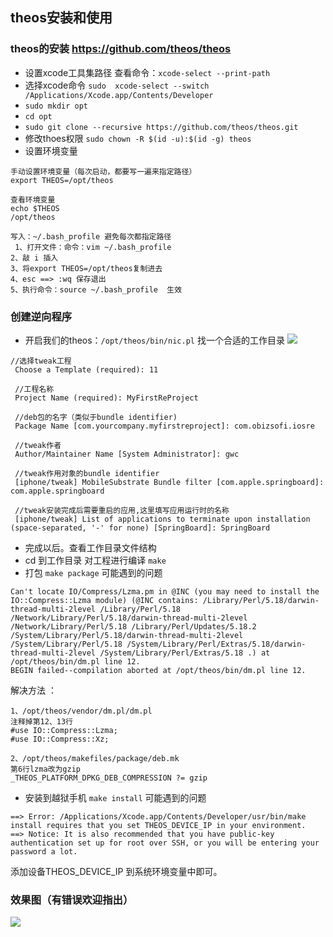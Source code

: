 ## theos安装和使用

### theos的安装 <https://github.com/theos/theos>
- 设置xcode工具集路径 查看命令：```xcode-select --print-path```
- 选择xcode命令 ``` sudo  xcode-select --switch /Applications/Xcode.app/Contents/Developer ```
- ```sudo mkdir opt```
- ```cd opt```
- ```sudo git clone --recursive https://github.com/theos/theos.git```  
- 修改thoes权限 ```sudo chown -R $(id -u):$(id -g) theos``` 
- 设置环境变量

```
手动设置环境变量（每次启动，都要写一遍来指定路径）
export THEOS=/opt/theos

查看环境变量
echo $THEOS
/opt/theos

写入：~/.bash_profile 避免每次都指定路径
 1、打开文件：命令：vim ~/.bash_profile
2、敲 i 插入
3、将export THEOS=/opt/theos复制进去
4、esc ==> :wq 保存退出
5、执行命令：source ~/.bash_profile  生效 
```
### 创建逆向程序
- 开启我们的theos：```/opt/theos/bin/nic.pl``` 找一个合适的工作目录
 ![](http://p2bzzkn05.bkt.clouddn.com/18-6-5/55869504.jpg)
 
 ```
 //选择tweak工程  
  Choose a Template (required): 11  

  //工程名称
  Project Name (required): MyFirstReProject  

  //deb包的名字（类似于bundle identifier)
  Package Name [com.yourcompany.myfirstreproject]: com.obizsofi.iosre  

  //tweak作者
  Author/Maintainer Name [System Administrator]: gwc 

  //tweak作用对象的bundle identifier
  [iphone/tweak] MobileSubstrate Bundle filter [com.apple.springboard]: com.apple.springboard 

  //tweak安装完成后需要重启的应用,这里填写应用运行时的名称
  [iphone/tweak] List of applications to terminate upon installation (space-separated, '-' for none) [SpringBoard]: SpringBoard
  ```
- 完成以后。查看工作目录文件结构
- cd 到工作目录 对工程进行编译 ```make``` 
- 打包 ```make package``` 可能遇到的问题
```
Can't locate IO/Compress/Lzma.pm in @INC (you may need to install the IO::Compress::Lzma module) (@INC contains: /Library/Perl/5.18/darwin-thread-multi-2level /Library/Perl/5.18 /Network/Library/Perl/5.18/darwin-thread-multi-2level /Network/Library/Perl/5.18 /Library/Perl/Updates/5.18.2 /System/Library/Perl/5.18/darwin-thread-multi-2level /System/Library/Perl/5.18 /System/Library/Perl/Extras/5.18/darwin-thread-multi-2level /System/Library/Perl/Extras/5.18 .) at /opt/theos/bin/dm.pl line 12.
BEGIN failed--compilation aborted at /opt/theos/bin/dm.pl line 12.
```
解决方法 ：

```
1、/opt/theos/vendor/dm.pl/dm.pl
注释掉第12、13行
#use IO::Compress::Lzma;
#use IO::Compress::Xz;

2、/opt/theos/makefiles/package/deb.mk
第6行lzma改为gzip
_THEOS_PLATFORM_DPKG_DEB_COMPRESSION ?= gzip
```
- 安装到越狱手机 ```make install``` 可能遇到的问题
```
==> Error: /Applications/Xcode.app/Contents/Developer/usr/bin/make install requires that you set THEOS_DEVICE_IP in your environment.
==> Notice: It is also recommended that you have public-key authentication set up for root over SSH, or you will be entering your password a lot.
``` 
添加设备THEOS_DEVICE_IP 到系统环境变量中即可。

### 效果图（有错误欢迎指出）
![](http://p2bzzkn05.bkt.clouddn.com/18-6-5/44117725.jpg)


